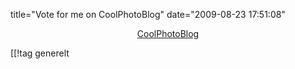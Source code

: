 title="Vote for me on CoolPhotoBlog"
date="2009-08-23 17:51:08"
<div align="center"><a href="http://www.coolphotoblogs.com/?do=profile&id=11636">CoolPhotoBlog</a></div>

[[!tag  generelt
